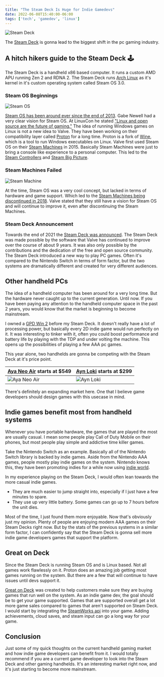```yaml
---
title: "The Steam Deck Is Huge for Indie Gamedevs"
date: 2022-06-08T15:40:00-06:00
tags: ['tech', 'gamedev', 'linux']
---
```

![Steam Deck](/images/posts/steam-deck-is-huge-for-gamedevs/steam-deck-closeup.webp)

The [Steam Deck](https://www.steamdeck.com/en/) is gonna lead to the biggest shift in the pc gaming industry.

## A hitch hikers guide to the Steam Deck 🕹️
The Steam Deck is a handheld x86 based computer. It runs a custom AMD APU running Zen 2 and RDNA 2. The Steam Deck runs [Arch Linux](https://archlinux.org/) as it's kernel in it's custom operating system called Steam OS 3.0.

### Steam OS Beginnings
![Steam OS](/images/posts/steam-deck-is-huge-for-gamedevs/big-picture.webp)

[Steam OS has been around ever since the end of 2013](https://en.wikipedia.org/wiki/SteamOS). Gabe Newell had a very clear vision for Steam OS. At LinuxCon he stated ["Linux and open source are the future of gaming."](https://arstechnica.com/gaming/2013/09/gabe-newell-linux-is-the-future-of-gaming-new-hardware-coming-soon/) The idea of running Windows games on Linux is not a new idea to Valve. They have been working on their compatibility layer called [Proton](https://github.com/ValveSoftware/Proton) for a long time. Proton is a fork of [Wine](https://www.winehq.org/), which is a tool to run Windows executables on Linux. Valve first used Steam OS on their [Steam Machines](https://en.wikipedia.org/wiki/Steam_Machine_(computer)) in 2015. Basically Steam Machines were just to bring a console like experience to a personal computer. This led to the [Steam Controllers](https://store.steampowered.com/app/353370/Steam_Controller/) and [Steam Big Picture](https://store.steampowered.com/bigpicture).

### Steam Machines Failed
![Steam Machine](/images/posts/steam-deck-is-huge-for-gamedevs/steam-machine.webp)

At the time, Steam OS was a very cool concept, but lacked in terms of hardware and game support. Which led to the [Steam Machines being discontinued in 2018](https://steamcommunity.com/app/221410/discussions/0/1696043806550421224/). Valve stated that they still have a vision for Steam OS and will continue to improve it, even after discontinuing the Steam Machines.

### Steam Deck Announcement 
Towards the end of 2021 the [Steam Deck was announced](https://www.youtube.com/watch?v=AlWgZhMtlWo). The Steam Deck was made possible by the software that Valve has continued to improve over the course of about 9 years. It was also only possible by the contributions and the dedication of the free and open source community. The Steam Deck introduced a new way to play PC games. Often it's compared to the Nintendo Switch in terms of form factor, but the two systems are dramatically different and created for very different audiences.

## Other handheld PCs
The idea of a handheld computer has been around for a very long time. But the hardware never caught up to the current generation. Until now. If you have been paying any attention to the handheld computer space in the past 2 years, you would know that the market is beginning to become mainstream.

I owned a [GPD Win 2](https://www.gpd.hk/gdpwin2) before my Steam Deck. It doesn't really have a lot of processing power, but basically every 2D indie game would run perfectly on it. It was interesting to tinker with it, often you could boost performance and battery life by playing with the TDP and under volting the machine. This opens up the possibilities of playing a few AAA pc games.

This year alone, two handhelds are gonna be competing with the Steam Deck at it's price point.  

[Aya Neo Air](https://liliputing.com/2022/05/aya-neo-air-with-an-oled-display-is-a-thinner-lighter-handheld-gaming-pc.html) starts at $549 | [Ayn Loki](https://www.theverge.com/2022/5/28/23145658/ayn-loki-handheld-runs-windows-starts-299) starts at $299
--|--
![Aya Neo Air](/images/posts/steam-deck-is-huge-for-gamedevs/aya-neo-air-handheld.webp) | ![Ayn Loki](/images/posts/steam-deck-is-huge-for-gamedevs/ayn-loki-handheld.webp)

There's definitely an expanding market here. One that I believe game developers should design games with this usecase in mind.

## Indie games benefit most from handheld systems 
Whenever you have portable hardware, the games that are played the most are usually casual. I mean some people play Call of Duty Mobile on their phones, but most people play simple and addictive time killer games. 

Take the Nintendo Switch as an example. Basically all of the Nintendo Switch library is backed by indie games. Aside from the Nintendo AAA games, people mostly play indie games on the system. Nintendo knows this, they have been promoting indies for a while now using [indie world](https://twitter.com/indieworldna).

In my experience playing on the Steam Deck, I would often lean towards the more casual indie games. 

- They are much easier to jump straight into, especially if I just have a few minutes to spare.
- They use up very little battery. Some games can go up to 7 hours before the unit dies.

Most of the time, I just found them more enjoyable. Now that's obviously just my opinion. Plenty of people are enjoying modern AAA games on their Steam Decks right now. But by the stats of the previous systems in a similar form factor, I can confidently say that the Steam Deck is gonna sell more indie game developers games that support the platform.

## Great on Deck
Since the Steam Deck is running Steam OS and is Linux based. Not all games work flawlessly on it. Proton does an amazing job getting most games running on the system. But there are a few that will continue to have issues until devs support it.

[Great on Deck](https://store.steampowered.com/greatondeck) was created to help customers make sure they are buying games that run well on the system. As an indie game dev, the goal should be to get your game supported. Games that are supported overall get a lot more game sales compared to games that aren't supported on Steam Deck. I would start by integrating the [SteamWorks api](https://partner.steamgames.com/doc/sdk/api) into your game. Adding achievements, cloud saves, and steam input can go a long way for your game.

## Conclusion
Just some of my quick thoughts on the current handheld gaming market and how indie game developers can benefit from it. I would totally recommend if you are a current game developer to look into the Steam Deck and other gaming handhelds. It's an interesting market right now, and it's just starting to become more mainstream. 
